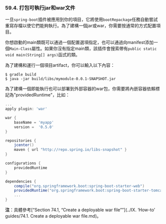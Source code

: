 ### 59.4. 打包可執行jar和war文件

一旦`spring-boot`插件被應用到你的項目，它將使用`bootRepackage`任務自動嘗試重寫存檔以使它們能夠執行。為了建構一個jar或war，你需要按通常的方式配置項目。

你想啟動的main類既可以通過一個配置選項指定，也可以通過向manifest添加一個`Main-Class`屬性。如果你沒有指定main類，該插件會搜索帶有`public static void main(String[] args)`函式的類。

為了建構和運行一個項目artifact，你可以輸入以下內容：
```shell
$ gradle build
$ java -jar build/libs/mymodule-0.0.1-SNAPSHOT.jar
```
為了建構一個即能執行也可以部署到外部容器的war包，你需要將內嵌容器依賴標記為"providedRuntime"，比如：
```gradle
...
apply plugin: 'war'

war {
    baseName = 'myapp'
    version =  '0.5.0'
}

repositories {
    jcenter()
    maven { url "http://repo.spring.io/libs-snapshot" }
}

configurations {
    providedRuntime
}

dependencies {
    compile("org.springframework.boot:spring-boot-starter-web")
    providedRuntime("org.springframework.boot:spring-boot-starter-tomcat")
    ...
}
```
**注**：具體參考[“Section 74.1, “Create a deployable war file””](../IX. ‘How-to’ guides/74.1. Create a deployable war file.md)。
